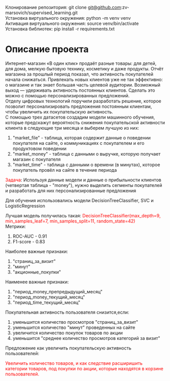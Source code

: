Клонирование репозитория: git clone git@github.com:zv-marsovich/supervised_learning.git <br/>
Установка виртуального окружения: python -m venv venv <br/>
Активация виртуального окружения: source venv/bin/activate <br/>
Установка библиотек: pip install -r requirements.txt <br/>

# Описание проекта
Интернет-магазин «В один клик» продаёт разные товары: для детей, для дома, мелкую бытовую технику, косметику и даже продукты. Отчёт магазина за прошлый период показал, что активность покупателей начала снижаться. Привлекать новых клиентов уже не так эффективно: о магазине и так знает большая часть целевой аудитории. Возможный выход — удерживать активность постоянных клиентов. Сделать это можно с помощью персонализированных предложений.<br>
Отделу цифровых технологий поручили разработать решение, которое позволит персонализировать предложения постоянным клиентам, чтобы увеличить их покупательскую активность.<br>
С помощью трех датасетов создадим модели машинного обучения, которые предскажут вероятность снижения покупательской активности клиента в следующие три месяца и выберем лучшую из них:<br>
1. "market_file" - таблица, которая содержит данные о поведении покупателя на сайте, о коммуникациях с покупателем и его продуктовом поведении
2. "market_money" - таблица с данными о выручке, которую получает магазин с покупателя
3. "market_time" - таблица с данными о времени (в минутах), которое покупатель провёл на сайте в течение периода

<font color='red'>Задача</font>: Используя данные модели и данные о прибыльности клиентов (четвертая таблица - "money"), нужно выделить сегменты покупателей и разработать для них персонализированные предложения

Для обучения использовались модели DecisionTreeClassifier, SVC и LogisticRegression

Лучшая модель получилась такая:
<font color='red'>DecisionTreeClassifier(max_depth=9, min_samples_leaf=7, min_samples_split=11, random_state=42)</font><br>
Метрики:
1. ROC-AUC - 0.91
2. F1-score - 0.83

Наиболее важные признаки:
1. "страниц_за_визит"
2. "минут"
3. "акционные_покупки"
    
Наименее важные признаки:
1. "период_money_препредыдущий_месяц"
2. "период_money_текущий_месяц"
3. "период_time_текущий_месяц"

Покупательная активность пользователя снизится,если:
1. уменьшится количество просмотров "страниц_за_визит"
2. уменьшится количество "минут" проведенных на сайте
3. увеличится количество покупок товаров по акции
4. уменьшится "среднее количество просмотров категорий за визит"

Предложение как увеличить покупательскую активность пользователей:

<font color='red'>Увеличить количество товаров, и как следствие расширишить категории товаров, под покупки по акции, которые находятся в корзине пользователей.</font>